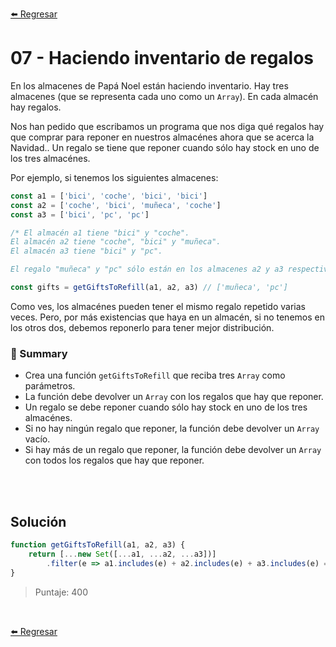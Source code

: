 [⬅️ Regresar](https://github.com/cosmoart/adventJS)

# 07 - Haciendo inventario de regalos

En los almacenes de Papá Noel están haciendo inventario. Hay tres almacenes (que se representa cada uno como un ``Array``). En cada almacén hay regalos.

Nos han pedido que escribamos un programa que nos diga qué regalos hay que comprar para reponer en nuestros almacénes ahora que se acerca la Navidad.. Un regalo se tiene que reponer cuando sólo hay stock en uno de los tres almacénes.

Por ejemplo, si tenemos los siguientes almacenes:

```js
const a1 = ['bici', 'coche', 'bici', 'bici']
const a2 = ['coche', 'bici', 'muñeca', 'coche']
const a3 = ['bici', 'pc', 'pc']

/* El almacén a1 tiene "bici" y "coche".
El almacén a2 tiene "coche", "bici" y "muñeca".
El almacén a3 tiene "bici" y "pc".

El regalo "muñeca" y "pc" sólo están en los almacenes a2 y a3 respectivamente.*/

const gifts = getGiftsToRefill(a1, a2, a3) // ['muñeca', 'pc']
```

Como ves, los almacénes pueden tener el mismo regalo repetido varias veces. Pero, por más existencias que haya en un almacén, si no tenemos en los otros dos, debemos reponerlo para tener mejor distribución.

### 📝 Summary

- Crea una función `getGiftsToRefill` que reciba tres ``Array`` como parámetros.
- La función debe devolver un `Array` con los regalos que hay que reponer.
- Un regalo se debe reponer cuando sólo hay stock en uno de los tres almacénes.
- Si no hay ningún regalo que reponer, la función debe devolver un `Array` vacío.
- Si hay más de un regalo que reponer, la función debe devolver un `Array` con todos los regalos que hay que reponer.


<br/>
<br/>

## Solución

```js
function getGiftsToRefill(a1, a2, a3) {
	return [...new Set([...a1, ...a2, ...a3])]
		.filter(e => a1.includes(e) + a2.includes(e) + a3.includes(e) === 1);
}
```

> Puntaje: 400

<br/>

[⬅️ Regresar](https://github.com/cosmoart/adventJS)